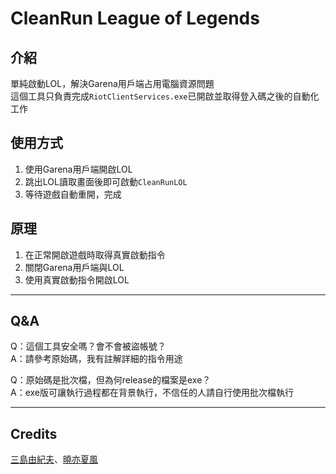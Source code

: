 # CleanRun League of Legends

## 介紹
單純啟動LOL，解決Garena用戶端占用電腦資源問題  
這個工具只負責完成`RiotClientServices.exe`已開啟並取得登入碼之後的自動化工作

## 使用方式
1. 使用Garena用戶端開啟LOL
2. 跳出LOL讀取畫面後即可啟動`CleanRunLOL`
3. 等待遊戲自動重開，完成

## 原理
1. 在正常開啟遊戲時取得真實啟動指令
2. 關閉Garena用戶端與LOL
3. 使用真實啟動指令開啟LOL

----

## Q&A
Q：這個工具安全嗎？會不會被盜帳號？  
A：請參考原始碼，我有註解詳細的指令用途

Q：原始碼是批次檔，但為何release的檔案是exe？  
A：exe版可讓執行過程都在背景執行，不信任的人請自行使用批次檔執行

----

## Credits
[三島由紀夫](https://home.gamer.com.tw/q347)、[曉亦夏風](https://home.gamer.com.tw/evildjkay)
